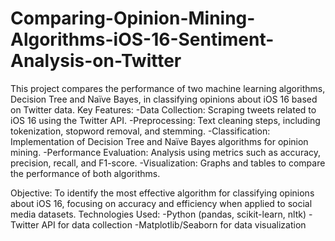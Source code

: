 # Comparing-Opinion-Mining-Algorithms-iOS-16-Sentiment-Analysis-on-Twitter

This project compares the performance of two machine learning algorithms, Decision Tree and Naïve Bayes, in classifying opinions about iOS 16 based on Twitter data.
Key Features:
-Data Collection: Scraping tweets related to iOS 16 using the Twitter API.
-Preprocessing: Text cleaning steps, including tokenization, stopword removal, and stemming.
-Classification: Implementation of Decision Tree and Naïve Bayes algorithms for opinion mining.
-Performance Evaluation: Analysis using metrics such as accuracy, precision, recall, and F1-score.
-Visualization: Graphs and tables to compare the performance of both algorithms.

Objective:
To identify the most effective algorithm for classifying opinions about iOS 16, focusing on accuracy and efficiency when applied to social media datasets.
Technologies Used:
-Python (pandas, scikit-learn, nltk)
-Twitter API for data collection
-Matplotlib/Seaborn for data visualization
